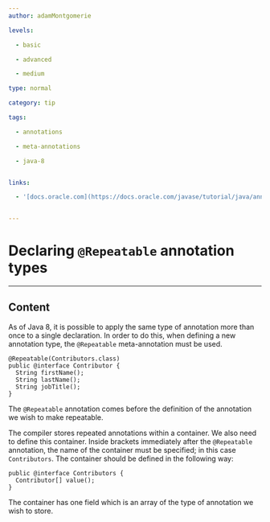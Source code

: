 ```yaml
---
author: adamMontgomerie

levels:

  - basic

  - advanced

  - medium

type: normal

category: tip

tags:

  - annotations

  - meta-annotations

  - java-8


links:

  - '[docs.oracle.com](https://docs.oracle.com/javase/tutorial/java/annotations/repeating.html){website}'


---
```


# Declaring `@Repeatable` annotation types

---
## Content

As of Java 8, it is possible to apply the same type of annotation more than once to a single declaration. In order to do this, when defining a new annotation type, the `@Repeatable` meta-annotation must be used.

```
@Repeatable(Contributors.class)
public @interface Contributor {
  String firstName();
  String lastName();
  String jobTitle();
}
```
The `@Repeatable` annotation comes before the definition of the annotation we wish to make repeatable.

The compiler stores repeated annotations within a container. We also need to define this container. Inside brackets immediately after the `@Repeatable` annotation, the name of the container must be specified; in this case `Contributors`. The container should be defined in the following way:
```
public @interface Contributors {
  Contributor[] value();
}
```
The container has one field which is an array of the type of annotation we wish to store.

 
